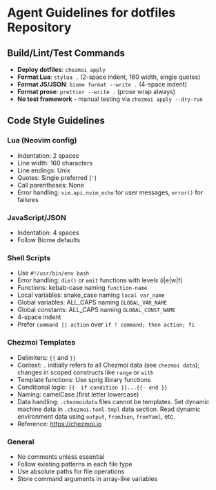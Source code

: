 # Agent Guidelines for dotfiles Repository

## Build/Lint/Test Commands

- **Deploy dotfiles**: `chezmoi apply`
- **Format Lua**: `stylua .` (2-space indent, 160 width, single quotes)
- **Format JS/JSON**: `biome format --write .` (4-space indent)
- **Format prose**: `prettier --write .` (prose wrap always)
- **No test framework** - manual testing via `chezmoi apply --dry-run`

## Code Style Guidelines

### Lua (Neovim config)

- Indentation: 2 spaces
- Line width: 160 characters
- Line endings: Unix
- Quotes: Single preferred (`'`)
- Call parentheses: None
- Error handling: `vim.api.nvim_echo` for user messages, `error()` for failures

### JavaScript/JSON

- Indentation: 4 spaces
- Follow Biome defaults

### Shell Scripts

- Use `#!/usr/bin/env bash`
- Error handling: `die()` or `emit` functions with levels (i|e|w|f)
- Functions: kebab-case naming `function-name`
- Local variables: snake_case naming `local var_name`
- Global variables: ALL_CAPS naming `GLOBAL_VAR_NAME`
- Global constants: ALL_CAPS naming `GLOBAL_CONST_NAME`
- 4-space indent
- Prefer `command || action` over `if ! command; then action; fi`

### Chezmoi Templates

- Delimiters: `{{` and `}}`
- Context: `.` initially refers to all Chezmoi data (see `chezmoi data`); changes in scoped constructs like `range` or `with`
- Template functions: Use sprig library functions
- Conditional logic: `{{- if condition }}...{{- end }}`
- Naming: camelCase (first letter lowercase)
- Data handling: `.chezmoidata` files cannot be templates. Set dynamic machine data in `.chezmoi.toml.tmpl` data section. Read dynamic environment data using `output`, `fromJson`, `fromYaml`, etc.
- Reference: https://chezmoi.io

### General

- No comments unless essential
- Follow existing patterns in each file type
- Use absolute paths for file operations
- Store command arguments in array-like variables

